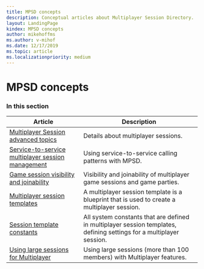 ```yaml
---
title: MPSD concepts
description: Conceptual articles about Multiplayer Session Directory.
layout: LandingPage
kindex: MPSD concepts
author: mikehoffms
ms.author: v-mihof
ms.date: 12/17/2019
ms.topic: article
ms.localizationpriority: medium
---
```


# MPSD concepts


### In this section

| Article | Description |
|---------|-------------|
| [Multiplayer Session advanced topics](live-mpsd-details.md) | Details about multiplayer sessions. |
| [Service-to-service multiplayer session management](live-service-to-service.md) | Using service-to-service calling patterns with MPSD. |
| [Game session visibility and joinability](live-game-session-visibility-joinability.md) | Visibility and joinability of multiplayer game sessions and game parties. |
| [Multiplayer session templates](live-session-templates.md) | A multiplayer session template is a blueprint that is used to create a multiplayer session. |
| [Session template constants](live-session-template-constants.md) | All system constants that are defined in multiplayer session templates, defining settings for a multiplayer session. |
| [Using large sessions for Multiplayer](live-large-sessions.md) | Using large sessions (more than 100 members) with Multiplayer features. |
